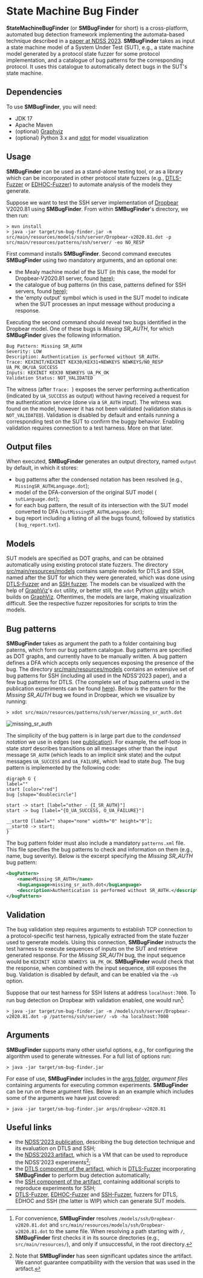 # State Machine Bug Finder

**StateMachineBugFinder** (or **SMBugFinder** for short) is a cross-platform, automated bug detection framework implementing the automata-based technique described in a [paper at NDSS 2023][ndss23paper].
**SMBugFinder** takes as input a state machine model of a System Under Test (SUT), e.g., a state machine model generated by a protocol state fuzzer for some protocol implementation, and a catalogue of bug patterns for the corresponding protocol.
It uses this catalogue to automatically detect bugs in the SUT's state machine.

## Dependencies

To use **SMBugFinder**, you will need:

* JDK 17
* Apache Maven
* (optional) [Graphviz][graphviz]
* (optional) Python 3.x and [xdot](https://pypi.org/project/xdot/) for model visualization

## Usage

**SMBugFinder** can be used as a stand-alone testing tool, or as a library which can be incorporated in other protocol state fuzzers (e.g., [DTLS-Fuzzer][dtlsfuzzer] or [EDHOC-Fuzzer][edhocfuzzer]) to automate analysis of the models they generate.

Suppose we want to test the SSH server implementation of [Dropbear][dropbear] V2020.81 using **SMBugFinder**.
From within **SMBugFinder**'s directory, we then run:

    > mvn install
    > java -jar target/sm-bug-finder.jar -m src/main/resources/models/ssh/server/Dropbear-v2020.81.dot -p src/main/resources/patterns/ssh/server/ -eo NO_RESP

First command installs **SMBugFinder**.
Second command executes **SMBugFinder** using two mandatory arguments, and an optional one:

  * the Mealy machine model of the SUT (in this case, the model for Dropbear-V2020.81 server, found [here](src/main/resources/models/ssh/server/Dropbear-v2020.81.dot));
  * the catalogue of bug patterns (in this case, patterns defined for SSH servers, found [here](src/main/resources/patterns/ssh/server));
  * the 'empty output' symbol which is used in the SUT model to indicate when the SUT processes an input message without producing a response.

Executing the second command should reveal two bugs identified in the Dropbear model.
One of these bugs is *Missing SR_AUTH*, for which  **SMBugFinder** gives the following information.

```
Bug Pattern: Missing SR_AUTH
Severity: LOW
Description: Authentication is performed without SR_AUTH.
Trace: KEXINIT/KEXINIT KEX30/KEX31+NEWKEYS NEWKEYS/NO_RESP UA_PK_OK/UA_SUCCESS
Inputs: KEXINIT KEX30 NEWKEYS UA_PK_OK
Validation Status: NOT_VALIDATED
```

The witness (after `Trace: `) exposes the server performing authentication (indicated by `UA_SUCCESS` as output) without having received a request for the authentication service (done via a `SR_AUTH` input).
The witness was found on the model, however it has not been validated (validation status is `NOT_VALIDATED`).
Validation is disabled by default and entails running a corresponding test on the SUT to confirm the buggy behavior.
Enabling validation requires connection to a test harness.
More on that later.

## Output files

When executed, **SMBugFinder** generates an output directory, named `output` by default, in which it stores:

*  bug patterns after the condensed notation has been resolved (e.g., `MissingSR_AUTHLanguage.dot`);
*  model of the DFA-conversion of the original SUT model ( `sutLanguage.dot`);
*  for each bug pattern, the result of its intersection with the SUT model converted to DFA (`sutMissingSR_AUTHLanguage.dot`);
*  bug report including a listing of all the bugs found, followed by statistics ( `bug_report.txt`).

## Models

SUT models are specified as DOT graphs, and can be obtained automatically using existing protocol state fuzzers.
The directory [src/main/resources/models](src/main/resources/models) contains sample models for DTLS and SSH, named after the SUT for which they were generated, which was done using [DTLS-Fuzzer][dtlsfuzzer] and an [SSH fuzzer](https://easy.dans.knaw.nl/ui/datasets/id/easy-dataset:77503).
The models can be visualized with the help of [GraphViz][graphviz]'s `dot` utility, or better still, the `xdot` Python [utility][xdot] which builds on [GraphViz][graphviz].
Oftentimes, the models are large, making visualization difficult.
See the respective fuzzer repositories for scripts to trim the models.

## Bug patterns

**SMBugFinder** takes as argument the path to a folder containing bug paterns, which form our bug pattern catalogue.
Bug patterns are specified as DOT graphs, and currently have to be manually written.
A bug pattern defines a DFA which accepts only sequences exposing the presence of the bug.
The directory [src/main/resources/models](src/main/resources/models) contains an extensive set of bug patterns for SSH (including all used in the NDSS'2023 paper), and a few bug patterns for DTLS.
(The complete set of bug patterns used in the publication experiments can be found [here](https://gitlab.com/pfg666/dtls-fuzzer/-/tree/bugcheck-artifact/src/main/resources/patterns)).
Below is the pattern for the *Missing SR_AUTH* bug we found in Dropbear, which we visualize by running:

    > xdot src/main/resources/patterns/ssh/server/missing_sr_auth.dot

![missing_sr_auth](https://github.com/assist-project/state-machine-bug-finder/assets/2325013/e03bf029-6bee-478d-9b19-ea2015dab499)

The simplicity of the bug pattern is in large part due to the *condensed notation* we use in edges (see [publication][ndss23paper]).
For example, the self-loop in state *start* describes transitions on all messages other than the input message `SR_AUTH` (which leads to an implicit sink state) and the output messages `UA_SUCCESS` and `UA_FAILURE`, which lead to state *bug*.
The bug pattern is implemented by the following code:


```
digraph G {
label=""
start [color="red"]
bug [shape="doublecircle"]

start -> start [label="other - {I_SR_AUTH}"]
start -> bug [label="{O_UA_SUCCESS, O_UA_FAILURE}"]

__start0 [label="" shape="none" width="0" height="0"];
__start0 -> start;
}
```

The bug pattern folder must also include a mandatory `patterns.xml` file.
This file specifies the bug patterns to check and information on them (e.g., name, bug severity).
Below is the excerpt specifying the  *Missing SR_AUTH* bug pattern:

```xml
<bugPattern>
    <name>Missing SR_AUTH</name>
    <bugLanguage>missing_sr_auth.dot</bugLanguage>
    <description>Authentication is performed without SR_AUTH.</description>
</bugPattern>
```

## Validation

The bug validation step requires arguments to establish TCP connection to a protocol-specific test harness, typically extracted from the state fuzzer used to generate models.
Using this connection, **SMBugFinder** instructs the test harness to execute sequences of inputs on the SUT and retrieve generated response.
For the *Missing SR_AUTH* bug, the input sequence would be `KEXINIT KEX30 NEWKEYS UA_PK_OK`.
**SMBugFinder** would check that the response, when combined with the input sequence, still exposes the bug.
Validation is disabled by default, and can be enabled via the `-vb` option.

Suppose that our test harness for SSH listens at address `localhost:7000`.
To run bug detection on Dropbear with validation enabled, one would run[^1]:

    > java -jar target/sm-bug-finder.jar -m /models/ssh/server/Dropbear-v2020.81.dot -p /patterns/ssh/server/ -vb -ha localhost:7000

## Arguments

**SMBugFinder** supports many other useful options, e.g., for configuring the algorithm used to generate witnesses.
For a full list of options run:

    > java -jar target/sm-bug-finder.jar

For ease of use, **SMBugFinder** includes in the [args folder](args), *argument files* containing arguments for executing common experiments.
**SMBugFinder** can be run on these argument files.
Below is an an example which includes some of the arguments we have just covered:

    > java -jar target/sm-bug-finder.jar args/dropbear-v2020.81

## Useful links

* the [NDSS'2023 publication][ndss23paper], describing the bug detection technique and its evaluation on DTLS and SSH;
* the [NDSS'2023 artifact][ndss23artifact], which is a VM that can be used to reproduce the NDSS'2023 experiments[^2];
* the [DTLS component of the artifact][dtlsartifact], which is [DTLS-Fuzzer][dtlsfuzzer] incorporating **SMBugFinder** to perform bug detection automatically;
* the [SSH component of the artifact][sshartifact], containing additional scripts to reproduce experiments for SSH;
* [DTLS-Fuzzer][dtlsfuzzer], [EDHOC-Fuzzer][edhocfuzzer] and [SSH-Fuzzer][sshfuzzer], fuzzers for DTLS, EDHOC and SSH (the latter is WIP) which can generate SUT models.

[^1]:For convenience, **SMBugFinder** resolves `/models/ssh/Dropbear-v2020.81.dot` and `src/main/resources/models/ssh/Dropbear-v2020.81.dot` to the same file. When resolving a path starting with `/`, **SMBugFinder** first checks it in its source directories (e.g., `src/main/resources/`), and only if unsuccessful, in the root directory.
[^2]:Note that **SMBugFinder** has seen significant updates since the artifact. We cannot guarantee compatibility with the version that was used in the artifact.


[ndss23paper]:https://www.ndss-symposium.org/wp-content/uploads/2023/02/ndss2023_s68_paper.pdf
[ndss23artifact]:https://doi.org/10.5281/zenodo.7129240
[dtlsartifact]:https://gitlab.com/pfg666/dtls-fuzzer/-/blob/bugcheck-artifact
[sshartifact]:https://github.com/assist-project/state-machine-bug-finder/tree/bugcheck-artifact
[graphviz]:https://graphviz.org/
[xdot]:https://pypi.org/project/xdot/
[dropbear]: https://matt.ucc.asn.au/dropbear/dropbear.html
[dtlsfuzzer]:https://github.com/assist-project/dtls-fuzzer
[edhocfuzzer]:https://github.com/protocol-fuzzing/edhoc-fuzzer
[sshfuzzer]:https://github.com/assist-project/ssh-fuzzer
[sshharness]:https://easy.dans.knaw.nl/ui/datasets/id/easy-dataset:77503
